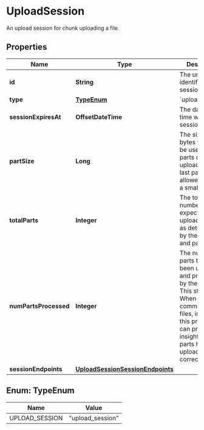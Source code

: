 

# UploadSession

An upload session for chunk uploading a file.

## Properties

| Name | Type | Description | Notes |
|------------ | ------------- | ------------- | -------------|
|**id** | **String** | The unique identifier for this session |  [optional] |
|**type** | [**TypeEnum**](#TypeEnum) | &#x60;upload_session&#x60; |  [optional] |
|**sessionExpiresAt** | **OffsetDateTime** | The date and time when this session expires. |  [optional] |
|**partSize** | **Long** | The  size in bytes that must be used for all parts of of the upload.  Only the last part is allowed to be of a smaller size. |  [optional] |
|**totalParts** | **Integer** | The total number of parts expected in this upload session, as determined by the file size and part size. |  [optional] |
|**numPartsProcessed** | **Integer** | The number of parts that have been uploaded and processed by the server. This starts at &#x60;0&#x60;.  When committing a file files, inspecting this property can provide insight if all parts have been uploaded correctly. |  [optional] |
|**sessionEndpoints** | [**UploadSessionSessionEndpoints**](UploadSessionSessionEndpoints.md) |  |  [optional] |



## Enum: TypeEnum

| Name | Value |
|---- | -----|
| UPLOAD_SESSION | &quot;upload_session&quot; |



